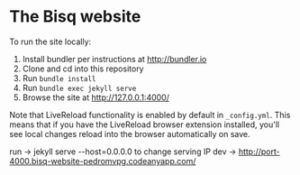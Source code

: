 # The Bisq website

To run the site locally:

1. Install bundler per instructions at http://bundler.io
2. Clone and cd into this repository
3. Run `bundle install`
4. Run `bundle exec jekyll serve`
5. Browse the site at http://127.0.0.1:4000/

Note that LiveReload functionality is enabled by default in `_config.yml`.
This means that if you have the LiveReload browser extension installed,
you'll see local changes reload into the browser automatically on save.

run -> jekyll serve --host=0.0.0.0 to change serving IP
dev -> http://port-4000.bisq-website-pedromvpg.codeanyapp.com/